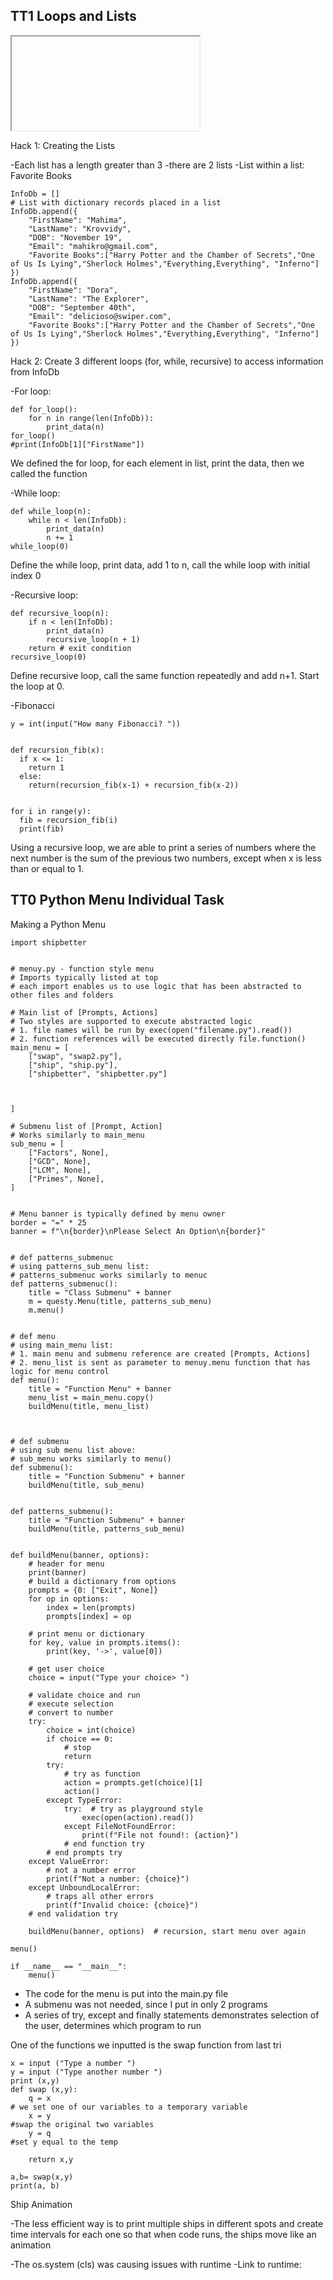 ## TT1 Loops and Lists
<iframe>https://replit.com/@MahimaKrovvidy/mahima_indiv-1</iframe>





Hack 1: Creating the Lists

-Each list has a length greater than 3
-there are 2 lists
-List within a list: Favorite Books

```
InfoDb = []
# List with dictionary records placed in a list
InfoDb.append({
    "FirstName": "Mahima",
    "LastName": "Krovvidy",
    "DOB": "November 19",
    "Email": "mahikro@gmail.com",
    "Favorite Books":["Harry Potter and the Chamber of Secrets","One of Us Is Lying","Sherlock Holmes","Everything,Everything", "Inferno"]
})
InfoDb.append({
    "FirstName": "Dora",
    "LastName": "The Explorer",
    "DOB": "September 40th",
    "Email": "delicioso@swiper.com",
    "Favorite Books":["Harry Potter and the Chamber of Secrets","One of Us Is Lying","Sherlock Holmes","Everything,Everything", "Inferno"]
})
```


Hack 2: Create 3 different loops (for, while, recursive) to access information from InfoDb

-For loop:

```
def for_loop():
    for n in range(len(InfoDb)):
        print_data(n)
for_loop()
#print(InfoDb[1]["FirstName"])
```
We defined the for loop, for each element in list, print the data, then we called the function

-While loop:

```
def while_loop(n):
    while n < len(InfoDb):
        print_data(n)
        n += 1
while_loop(0)
```
Define the while loop, print data, add 1 to n, call the while loop with initial index 0

-Recursive loop:

```
def recursive_loop(n):
    if n < len(InfoDb):
        print_data(n)
        recursive_loop(n + 1)
    return # exit condition
recursive_loop(0)
```
Define recursive loop, call the same function repeatedly and add n+1. Start the loop at 0.

-Fibonacci
```
y = int(input("How many Fibonacci? "))


def recursion_fib(x):
  if x <= 1:
    return 1
  else:
    return(recursion_fib(x-1) + recursion_fib(x-2))


for i in range(y):
  fib = recursion_fib(i)
  print(fib)
```
Using a recursive loop, we are able to print a series of numbers where the next number is the sum of the previous two numbers, except when x is less than or equal to 1. 

## TT0 Python Menu Individual Task

Making a Python Menu

```
import shipbetter


# menuy.py - function style menu
# Imports typically listed at top
# each import enables us to use logic that has been abstracted to other files and folders

# Main list of [Prompts, Actions]
# Two styles are supported to execute abstracted logic
# 1. file names will be run by exec(open("filename.py").read())
# 2. function references will be executed directly file.function()
main_menu = [
    ["swap", "swap2.py"],
    ["ship", "ship.py"],
    ["shipbetter", "shipbetter.py"]
  

    
]

# Submenu list of [Prompt, Action]
# Works similarly to main_menu
sub_menu = [
    ["Factors", None],
    ["GCD", None],
    ["LCM", None],
    ["Primes", None],
]


# Menu banner is typically defined by menu owner
border = "=" * 25
banner = f"\n{border}\nPlease Select An Option\n{border}"


# def patterns_submenuc
# using patterns_sub_menu list:
# patterns_submenuc works similarly to menuc
def patterns_submenuc():
    title = "Class Submenu" + banner
    m = questy.Menu(title, patterns_sub_menu)
    m.menu()


# def menu
# using main_menu list:
# 1. main menu and submenu reference are created [Prompts, Actions]
# 2. menu_list is sent as parameter to menuy.menu function that has logic for menu control
def menu():
    title = "Function Menu" + banner
    menu_list = main_menu.copy()
    buildMenu(title, menu_list)



# def submenu
# using sub menu list above:
# sub_menu works similarly to menu()
def submenu():
    title = "Function Submenu" + banner
    buildMenu(title, sub_menu)


def patterns_submenu():
    title = "Function Submenu" + banner
    buildMenu(title, patterns_sub_menu)


def buildMenu(banner, options):
    # header for menu
    print(banner)
    # build a dictionary from options
    prompts = {0: ["Exit", None]}
    for op in options:
        index = len(prompts)
        prompts[index] = op

    # print menu or dictionary
    for key, value in prompts.items():
        print(key, '->', value[0])

    # get user choice
    choice = input("Type your choice> ")

    # validate choice and run
    # execute selection
    # convert to number
    try:
        choice = int(choice)
        if choice == 0:
            # stop
            return
        try:
            # try as function
            action = prompts.get(choice)[1]
            action()
        except TypeError:
            try:  # try as playground style
                exec(open(action).read())
            except FileNotFoundError:
                print(f"File not found!: {action}")
            # end function try
        # end prompts try
    except ValueError:
        # not a number error
        print(f"Not a number: {choice}")
    except UnboundLocalError:
        # traps all other errors
        print(f"Invalid choice: {choice}")
    # end validation try

    buildMenu(banner, options)  # recursion, start menu over again

menu()

if __name__ == "__main__":
    menu()
```
- The code for the menu is put into the main.py file
- A submenu was not needed, since I put in only 2 programs
- A series of try, except and finally statements demonstrates selection of the user, determines which program to run

One of the functions we inputted is the swap function from last tri

```
x = input ("Type a number ")
y = input ("Type another number ")
print (x,y)
def swap (x,y):
    q = x
# we set one of our variables to a temporary variable
    x = y
#swap the original two variables
    y = q
#set y equal to the temp

    return x,y

a,b= swap(x,y)
print(a, b)

```

Ship Animation

-The less efficient way is to print multiple ships in different spots and create time intervals for each one so that when code runs, the ships move like an animation

-The os.system (cls) was causing issues with runtime
-Link to runtime: 

